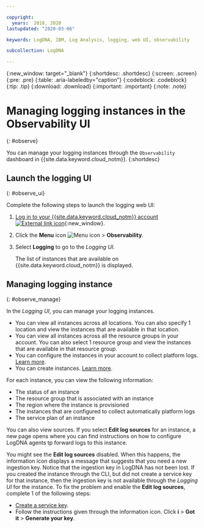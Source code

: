 ```yaml
---

copyright:
  years:  2018, 2020
lastupdated: "2020-03-06"

keywords: LogDNA, IBM, Log Analysis, logging, web UI, observability

subcollection: LogDNA

---
```


{:new_window: target="_blank"}
{:shortdesc: .shortdesc}
{:screen: .screen}
{:pre: .pre}
{:table: .aria-labeledby="caption"}
{:codeblock: .codeblock}
{:tip: .tip}
{:download: .download}
{:important: .important}
{:note: .note}

# Managing logging instances in the Observability UI
{: #observe}

You can manage your logging instances through the `Observability` dashboard in {{site.data.keyword.cloud_notm}}.
{:shortdesc}



## Launch the logging UI
{: #observe_ui}

Complete the following steps to launch the logging web UI:

1. [Log in to your {{site.data.keyword.cloud_notm}} account ![External link icon](../../icons/launch-glyph.svg "External link icon")](https://cloud.ibm.com/login){:new_window}.

2. Click the **Menu** icon ![Menu icon](../icons/icon_hamburger.svg) &gt; **Observability**. 

3. Select **Logging** to go to the *Logging UI*. 

    The list of instances that are available on {{site.data.keyword.cloud_notm}} is displayed.


## Managing logging instance
{: #observe_manage}

In the *Logging UI*, you can manage your logging instances. 
* You can view all instances across all locations. You can also specify 1 location and view the instances that are available in that location. 
* You can view all instances across all the resource groups in your account. You can also select 1 resource group and view the instances that are available in that resource group.
* You can configure the instances in your account to collect platform logs. [Learn more](/docs/Log-Analysis-with-LogDNA?topic=LogDNA-config_svc_logs).
* You can create instances. [Learn more](/docs/Log-Analysis-with-LogDNA?topic=LogDNA-provision).

For each instance, you can view the following information:
* The status of an instance
* The resource group that is associated with an instance
* The region where the instance is provisioned
* The instances that are configured to collect automatically platform logs
* The service plan of an instance

You can also view sources. If you select **Edit log sources** for an instance, a new page opens where you can find instructions on how to configure LogDNA agents tp forward logs to this instance. 

You might see the **Edit log sources** disabled. When this happens, the information icon displays a message that suggests that you need a new ingestion key. Notice that the ingestion key in LogDNA has not been lost. If you created the instance through the CLI, but did not create a service key for that instance, then the ingestion key is not available through the *Logging UI* for the instance. To fix the problem and enable the **Edit log sources**, complete 1 of the following steps: 
* [Create a service key](/docs/Log-Analysis-with-LogDNA?topic=LogDNA-provision#provision_cli_2).
* Follow the instructions given through the information icon. Click **i** &gt; **Got it** &gt; **Generate your key**.






    

